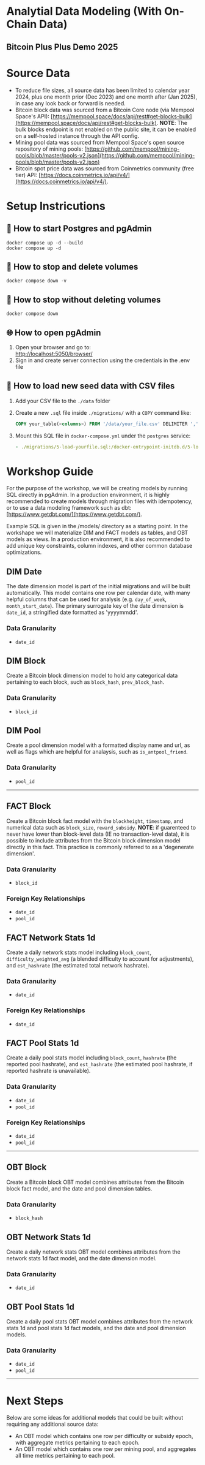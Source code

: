 # Analytial Data Modeling (With On-Chain Data)

## Bitcoin Plus Plus Demo 2025

# Source Data
- To reduce file sizes, all source data has been limited to calendar year 2024, plus one month prior (Dec 2023) and one month after (Jan 2025), in case any look back or forward is needed.
- Bitcoin block data was sourced from a Bitcoin Core node (via Mempool Space's API): [https://mempool.space/docs/api/rest#get-blocks-bulk](https://mempool.space/docs/api/rest#get-blocks-bulk). **NOTE**: The bulk blocks endpoint is not enabled on the public site, it can be enabled on a self-hosted instance through the API config.
- Mining pool data was sourced from Mempool Space's open source repository of mining pools: [https://github.com/mempool/mining-pools/blob/master/pools-v2.json](https://github.com/mempool/mining-pools/blob/master/pools-v2.json)
- Bitcoin spot price data was sourced from Coinmetrics community (free tier) API: [https://docs.coinmetrics.io/api/v4/](https://docs.coinmetrics.io/api/v4/).

# Setup Instricutions

## 🚀 How to start Postgres and pgAdmin
```
docker compose up -d --build
docker compose up -d
```

## 🛑 How to stop and delete volumes
```
docker compose down -v
```

## 🛑 How to stop without deleting volumes
```
docker compose down
```

## 🌐 How to open pgAdmin
1. Open your browser and go to:  
[http://localhost:5050/browser/](http://localhost:5050/browser/)
2. Sign in and create server connection using the credentials in the .env file

## 📁 How to load new seed data with CSV files
1. Add your CSV file to the `./data` folder
2. Create a new `.sql` file inside `./migrations/` with a `COPY` command like:

   ```sql
   COPY your_table(<columns>) FROM '/data/your_file.csv' DELIMITER ',' CSV HEADER;
   ```

3. Mount this SQL file in `docker-compose.yml` under the `postgres` service:
   ```yaml
   - ./migrations/5-load-yourfile.sql:/docker-entrypoint-initdb.d/5-load-yourfile.sql
   ```

# Workshop Guide
For the purpose of the workshop, we will be creating models by running SQL directly in pgAdmin. In a production environment, it is highly recommended to create models through migration files with idempotency, or to use a data modeling framework such as dbt: [https://www.getdbt.com/](https://www.getdbt.com/).

Example SQL is given in the /models/ directory as a starting point. In the workshape we will materialize DIM and FACT models as tables, and OBT models as views. In a production environment, it is also recommended to add unique key constraints, column indexes, and other common database optimizations.

## DIM Date
The date dimension model is part of the initial migrations and will be built automatically. This model contains one row per calendar date, with many helpful columns that can be used for analysis (e.g. `day_of_week`, `month_start_date`). The primary surrogate key of the date dimension is `date_id`, a stringified date formatted as 'yyyymmdd'.

### Data Granularity
- `date_id`

## DIM Block
Create a Bitcoin block dimension model to hold any categorical data pertaining to each block, such as `block_hash`, `prev_block_hash`.

### Data Granularity
- `block_id`

## DIM Pool
Create a pool dimension model with a formatted display name and url, as well as flags which are helpful for analaysis, such as `is_antpool_friend`.

### Data Granularity
- `pool_id`

---

## FACT Block
Create a Bitcoin block fact model with the `blockheight`, `timestamp`, and numerical data such as `block_size`, `reward_subsidy`. **NOTE**: if guarenteed to never have lower than block-level data (IE no transaction-level data), it is possible to include attributes from the Bitcoin block dimension model directly in this fact.  This practice is commonly referred to as a 'degenerate dimension'.

### Data Granularity
- `block_id`

### Foreign Key Relationships
- `date_id`
- `pool_id`

## FACT Network Stats 1d
Create a daily network stats model including `block_count`, `difficulty_weighted_avg` (a blended difficulty to account for adjustments), and `est_hashrate` (the estimated total network hashrate).

### Data Granularity
- `date_id`

### Foreign Key Relationships
- `date_id`

## FACT Pool Stats 1d
Create a daily pool stats model including `block_count`, `hashrate` (the reported pool hashrate), and `est_hashrate` (the estimated pool hashrate, if reported hashrate is unavailable).

### Data Granularity
- `date_id`
- `pool_id`

### Foreign Key Relationships
- `date_id`
- `pool_id`

---

## OBT Block
Create a Bitcoin block OBT model combines attributes from the Bitcoin block fact model, and the date and pool dimension tables.

### Data Granularity
- `block_hash`

## OBT Network Stats 1d
Create a daily network stats OBT model combines attributes from the network stats 1d fact model, and the date dimension model.

### Data Granularity
- `date_id`

## OBT Pool Stats 1d
Create a daily pool stats OBT model combines attributes from the network stats 1d and pool stats 1d fact models, and the date and pool dimension models.

### Data Granularity
- `date_id`
- `pool_id`

---

# Next Steps
Below are some ideas for additional models that could be built without requiring any additional source data:
- An OBT model which contains one row per difficulty or subsidy epoch, with aggregate metrics pertaining to each epoch.
- An OBT model which contains one row per mining pool, and aggregates all time metrics pertaining to each pool.
